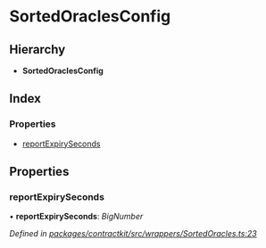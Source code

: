 # SortedOraclesConfig

## Hierarchy

* **SortedOraclesConfig**

## Index

### Properties

* [reportExpirySeconds](../interfaces/_wrappers_sortedoracles_.sortedoraclesconfig.md#reportexpiryseconds)

## Properties

### reportExpirySeconds

• **reportExpirySeconds**: _BigNumber_

_Defined in_ [_packages/contractkit/src/wrappers/SortedOracles.ts:23_](https://github.com/celo-org/celo-monorepo/blob/master/packages/contractkit/src/wrappers/SortedOracles.ts#L23)

